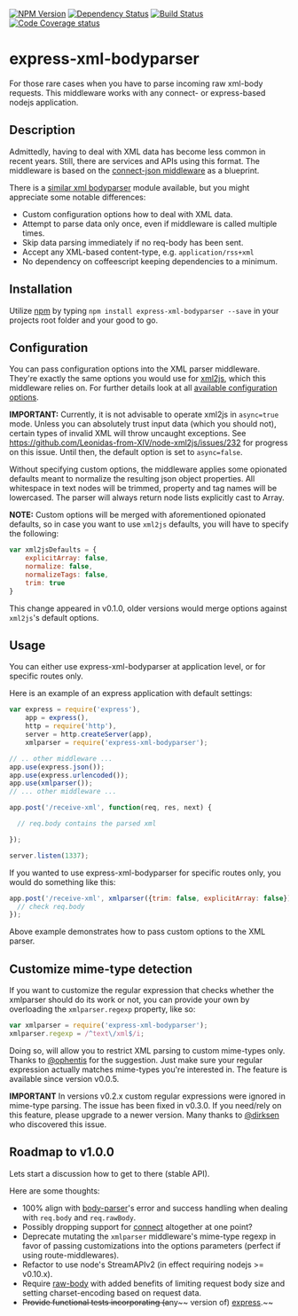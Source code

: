 [![NPM Version][npm-image]][npm-url]
[![Dependency Status][deps-image]][deps-url]
[![Build Status][ci-image]][ci-url]
[![Code Coverage status][codecov-image]][codecov-url]

# express-xml-bodyparser

For those rare cases when you have to parse incoming raw xml-body requests. This middleware works with any connect- or express-based nodejs application. 

## Description

Admittedly, having to deal with XML data has become less common in recent years. Still, there are services and APIs using this format. The middleware is based on the [connect-json middleware](http://www.senchalabs.org/connect/json.html) as a blueprint.

There is a [similar xml bodyparser](https://github.com/falsecz/connect-xml-bodyparser) module available, but you might appreciate some notable differences:

* Custom configuration options how to deal with XML data.
* Attempt to parse data only once, even if middleware is called multiple times.
* Skip data parsing immediately if no req-body has been sent.
* Accept any XML-based content-type, e.g. `application/rss+xml`
* No dependency on coffeescript keeping dependencies to a minimum.

## Installation 

Utilize [npm](http://npmjs.org/) by typing `npm install express-xml-bodyparser --save` in your projects root folder and your good to go. 

## Configuration 

You can pass configuration options into the XML parser middleware. They're exactly the same options you would use for [xml2js](https://github.com/Leonidas-from-XIV/node-xml2js), which this middleware relies on. For further details look at all [available configuration options](https://github.com/Leonidas-from-XIV/node-xml2js#options).

**IMPORTANT:** Currently, it is not advisable to operate xml2js in `async=true` mode. Unless you can absolutely trust input data (which you should not), certain types of invalid XML will throw uncaught exceptions.
See https://github.com/Leonidas-from-XIV/node-xml2js/issues/232 for progress on this issue. Until then, the default option is set to `async=false`.

Without specifying custom options, the middleware applies some opionated defaults meant to normalize the resulting json object properties. All whitespace in text nodes will be trimmed, property and tag names will be lowercased. The parser will always return node lists explicitly cast to Array.

**NOTE:** Custom options will be merged with aforementioned opionated defaults, so in case you want to use `xml2js` defaults, you will have to specify the following:

````javascript
var xml2jsDefaults = {
    explicitArray: false,
    normalize: false,
    normalizeTags: false,
    trim: true
}
````

This change appeared in v0.1.0, older versions would merge options against `xml2js`'s default options.

## Usage 

You can either use express-xml-bodyparser at application level, or for specific routes only. 

Here is an example of an express application with default settings:

````javascript
var express = require('express'),
    app = express(),
    http = require('http'),
    server = http.createServer(app),
    xmlparser = require('express-xml-bodyparser');

// .. other middleware ... 
app.use(express.json());
app.use(express.urlencoded());
app.use(xmlparser());
// ... other middleware ... 

app.post('/receive-xml', function(req, res, next) {

  // req.body contains the parsed xml

});

server.listen(1337);

````

If you wanted to use express-xml-bodyparser for specific routes only, you would do something like this:

````javascript
app.post('/receive-xml', xmlparser({trim: false, explicitArray: false}), function(req, res, next) {
  // check req.body  
});
````

Above example demonstrates how to pass custom options to the XML parser. 

## Customize mime-type detection

If you want to customize the regular expression that checks whether the xmlparser should do its work or not, 
you can provide your own by overloading the `xmlparser.regexp` property, like so: 

````javascript
var xmlparser = require('express-xml-bodyparser');
xmlparser.regexp = /^text\/xml$/i;
````

Doing so, will allow you to restrict XML parsing to custom mime-types only. Thanks to [@ophentis](https://github.com/ophentis) for the suggestion.
Just make sure your regular expression actually matches mime-types you're interested in.
The feature is available since version v0.0.5.

**IMPORTANT** In versions v0.2.x custom regular expressions were ignored in mime-type parsing. The issue has been fixed in v0.3.0. If you need/rely on this feature, please upgrade to a newer version. Many thanks to [@dirksen](https://github.com/dirksen) who discovered this issue.

## Roadmap to v1.0.0

Lets start a discussion how to get to there (stable API).

Here are some thoughts:

* 100% align with [body-parser](https://github.com/expressjs/body-parser)'s error and success handling when dealing with `req.body` and `req.rawBody`.
* Possibly dropping support for [connect](https://github.com/senchalabs/connect) altogether at one point?
* Deprecate mutating the `xmlparser` middleware's mime-type regexp in favor of passing customizations into the options parameters (perfect if using route-middlewares).
* Refactor to use node's StreamAPIv2 (in effect requiring nodejs >= v0.10.x).
* Require [raw-body](https://github.com/stream-utils/raw-body) with added benefits of limiting request body size and setting charset-encoding based on request data.
* ~~Provide functional tests incorporating (a~~ny~~ version of) [express](http://expressjs.com/).~~

[npm-image]:https://img.shields.io/npm/v/express-xml-bodyparser.svg?style=flat
[npm-url]:https://www.npmjs.com/package/express-xml-bodyparser
[deps-image]:https://david-dm.org/macedigital/express-xml-bodyparser.svg
[deps-url]:https://david-dm.org/macedigital/express-xml-bodyparser
[ci-image]: https://travis-ci.org/macedigital/express-xml-bodyparser.svg?style=flat
[ci-url]: https://travis-ci.org/macedigital/express-xml-bodyparser
[codecov-image]:https://img.shields.io/codecov/c/github/macedigital/express-xml-bodyparser.svg?style=flat
[codecov-url]:https://codecov.io/github/macedigital/express-xml-bodyparser

